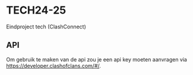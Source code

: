 # TECH24-25
 Eindproject tech (ClashConnect)

## API
Om gebruik te maken van de api zou je een api key moeten aanvragen via https://developer.clashofclans.com/#/.
